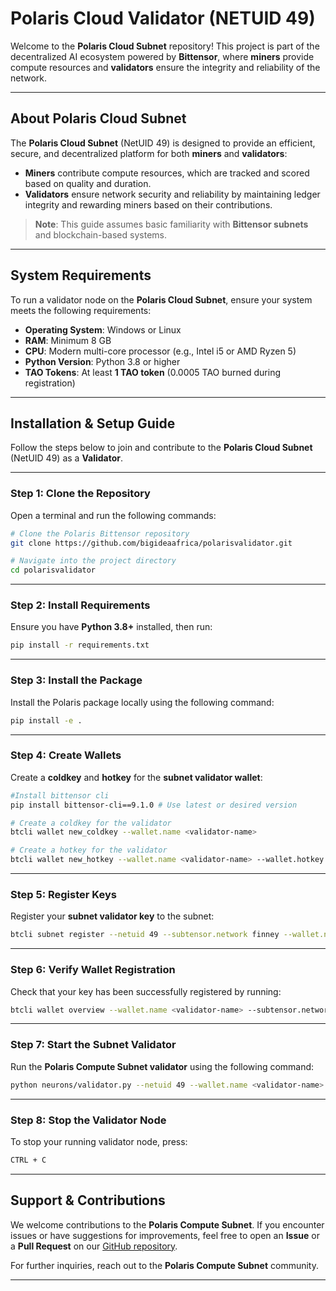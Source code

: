 # **Polaris Cloud Validator (NETUID 49)**

Welcome to the **Polaris Cloud Subnet** repository! This project is part of the decentralized AI ecosystem powered by **Bittensor**, where **miners** provide compute resources and **validators** ensure the integrity and reliability of the network.

---

## **About Polaris Cloud Subnet**
The **Polaris Cloud Subnet** (NetUID 49) is designed to provide an efficient, secure, and decentralized platform for both **miners** and **validators**:
- **Miners** contribute compute resources, which are tracked and scored based on quality and duration.
- **Validators** ensure network security and reliability by maintaining ledger integrity and rewarding miners based on their contributions.

> **Note**: This guide assumes basic familiarity with **Bittensor subnets** and blockchain-based systems.

---

## **System Requirements**
To run a validator node on the **Polaris Cloud Subnet**, ensure your system meets the following requirements:

- **Operating System**: Windows or Linux
- **RAM**: Minimum 8 GB
- **CPU**: Modern multi-core processor (e.g., Intel i5 or AMD Ryzen 5)
- **Python Version**: Python 3.8 or higher
- **TAO Tokens**: At least **1 TAO token** (0.0005 TAO burned during registration)

---

## **Installation & Setup Guide**
Follow the steps below to join and contribute to the **Polaris Cloud Subnet** (NetUID 49) as a **Validator**.

---

### **Step 1: Clone the Repository**
Open a terminal and run the following commands:

```bash
# Clone the Polaris Bittensor repository
git clone https://github.com/bigideaafrica/polarisvalidator.git

# Navigate into the project directory
cd polarisvalidator
```

---

### **Step 2: Install Requirements**
Ensure you have **Python 3.8+** installed, then run:

```bash
pip install -r requirements.txt
```

---

### **Step 3: Install the Package**
Install the Polaris package locally using the following command:

```bash
pip install -e .
```

---

### **Step 4: Create Wallets**
Create a **coldkey** and **hotkey** for the **subnet validator wallet**:

```bash
#Install bittensor cli
pip install bittensor-cli==9.1.0 # Use latest or desired version

# Create a coldkey for the validator
btcli wallet new_coldkey --wallet.name <validator-name>

# Create a hotkey for the validator
btcli wallet new_hotkey --wallet.name <validator-name> --wallet.hotkey default
```

---

### **Step 5: Register Keys**
Register your **subnet validator key** to the subnet:

```bash
btcli subnet register --netuid 49 --subtensor.network finney --wallet.name <validator-name> --wallet.hotkey default
```

---

### **Step 6: Verify Wallet Registration**
Check that your key has been successfully registered by running:

```bash
btcli wallet overview --wallet.name <validator-name> --subtensor.network finney
```

---

### **Step 7: Start the Subnet Validator**
Run the **Polaris Compute Subnet validator** using the following command:

```bash
python neurons/validator.py --netuid 49 --wallet.name <validator-name> --wallet.hotkey default --logging.debug
```

---

### **Step 8: Stop the Validator Node**
To stop your running validator node, press:

```bash
CTRL + C
```

---

## **Support & Contributions**
We welcome contributions to the **Polaris Compute Subnet**. If you encounter issues or have suggestions for improvements, feel free to open an **Issue** or a **Pull Request** on our [GitHub repository](https://github.com/tobiusaolo/Polaris_bittensor).

For further inquiries, reach out to the **Polaris Compute Subnet** community.

---